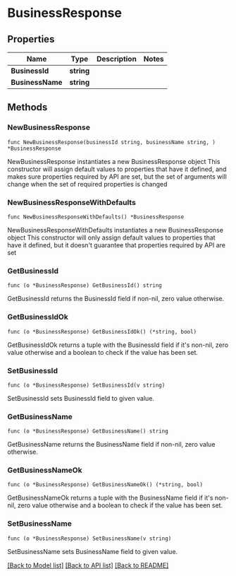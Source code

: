 # BusinessResponse

## Properties

Name | Type | Description | Notes
------------ | ------------- | ------------- | -------------
**BusinessId** | **string** |  | 
**BusinessName** | **string** |  | 

## Methods

### NewBusinessResponse

`func NewBusinessResponse(businessId string, businessName string, ) *BusinessResponse`

NewBusinessResponse instantiates a new BusinessResponse object
This constructor will assign default values to properties that have it defined,
and makes sure properties required by API are set, but the set of arguments
will change when the set of required properties is changed

### NewBusinessResponseWithDefaults

`func NewBusinessResponseWithDefaults() *BusinessResponse`

NewBusinessResponseWithDefaults instantiates a new BusinessResponse object
This constructor will only assign default values to properties that have it defined,
but it doesn't guarantee that properties required by API are set

### GetBusinessId

`func (o *BusinessResponse) GetBusinessId() string`

GetBusinessId returns the BusinessId field if non-nil, zero value otherwise.

### GetBusinessIdOk

`func (o *BusinessResponse) GetBusinessIdOk() (*string, bool)`

GetBusinessIdOk returns a tuple with the BusinessId field if it's non-nil, zero value otherwise
and a boolean to check if the value has been set.

### SetBusinessId

`func (o *BusinessResponse) SetBusinessId(v string)`

SetBusinessId sets BusinessId field to given value.


### GetBusinessName

`func (o *BusinessResponse) GetBusinessName() string`

GetBusinessName returns the BusinessName field if non-nil, zero value otherwise.

### GetBusinessNameOk

`func (o *BusinessResponse) GetBusinessNameOk() (*string, bool)`

GetBusinessNameOk returns a tuple with the BusinessName field if it's non-nil, zero value otherwise
and a boolean to check if the value has been set.

### SetBusinessName

`func (o *BusinessResponse) SetBusinessName(v string)`

SetBusinessName sets BusinessName field to given value.



[[Back to Model list]](../README.md#documentation-for-models) [[Back to API list]](../README.md#documentation-for-api-endpoints) [[Back to README]](../README.md)



